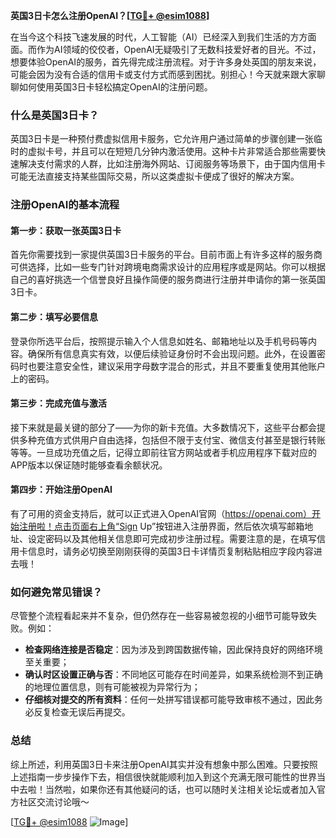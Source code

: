 **英国3日卡怎么注册OpenAI？[[TG💪+ @esim1088](https://t.me/s/esim1088)]**

在当今这个科技飞速发展的时代，人工智能（AI）已经深入到我们生活的方方面面。而作为AI领域的佼佼者，OpenAI无疑吸引了无数科技爱好者的目光。不过，想要体验OpenAI的服务，首先得完成注册流程。对于许多身处英国的朋友来说，可能会因为没有合适的信用卡或支付方式而感到困扰。别担心！今天就来跟大家聊聊如何使用英国3日卡轻松搞定OpenAI的注册问题。

### 什么是英国3日卡？

英国3日卡是一种预付费虚拟信用卡服务，它允许用户通过简单的步骤创建一张临时的虚拟卡号，并且可以在短短几分钟内激活使用。这种卡片非常适合那些需要快速解决支付需求的人群，比如注册海外网站、订阅服务等场景下，由于国内信用卡可能无法直接支持某些国际交易，所以这类虚拟卡便成了很好的解决方案。

### 注册OpenAI的基本流程

#### 第一步：获取一张英国3日卡
首先你需要找到一家提供英国3日卡服务的平台。目前市面上有许多这样的服务商可供选择，比如一些专门针对跨境电商需求设计的应用程序或是网站。你可以根据自己的喜好挑选一个信誉良好且操作简便的服务商进行注册并申请你的第一张英国3日卡。

#### 第二步：填写必要信息
登录你所选平台后，按照提示输入个人信息如姓名、邮箱地址以及手机号码等内容。确保所有信息真实有效，以便后续验证身份时不会出现问题。此外，在设置密码时也要注意安全性，建议采用字母数字混合的形式，并且不要重复使用其他账户上的密码。

#### 第三步：完成充值与激活
接下来就是最关键的部分了——为你的新卡充值。大多数情况下，这些平台都会提供多种充值方式供用户自由选择，包括但不限于支付宝、微信支付甚至是银行转账等等。一旦成功充值之后，记得立即前往官方网站或者手机应用程序下载对应的APP版本以保证随时能够查看余额状况。

#### 第四步：开始注册OpenAI
有了可用的资金支持后，就可以正式进入OpenAI官网（https://openai.com）开始注册啦！点击页面右上角“Sign Up”按钮进入注册界面，然后依次填写邮箱地址、设定密码以及其他相关信息即可完成初步注册过程。需要注意的是，在填写信用卡信息时，请务必切换至刚刚获得的英国3日卡详情页复制粘贴相应字段内容进去哦！

### 如何避免常见错误？
尽管整个流程看起来并不复杂，但仍然存在一些容易被忽视的小细节可能导致失败。例如：
- **检查网络连接是否稳定**：因为涉及到跨国数据传输，因此保持良好的网络环境至关重要；
- **确认时区设置正确与否**：不同地区可能存在时间差异，如果系统检测不到正确的地理位置信息，则有可能被视为异常行为；
- **仔细核对提交的所有资料**：任何一处拼写错误都可能导致审核不通过，因此务必反复检查无误后再提交。

### 总结
综上所述，利用英国3日卡来注册OpenAI其实并没有想象中那么困难。只要按照上述指南一步步操作下去，相信很快就能顺利加入到这个充满无限可能性的世界当中去啦！当然啦，如果你还有其他疑问的话，也可以随时关注相关论坛或者加入官方社区交流讨论哦～

[[TG💪+ @esim1088](https://t.me/s/esim1088) ![Image](https://i.postimg.cc/4NQfJmqS/Snipaste-2025-05-13-00-14-12.png)]